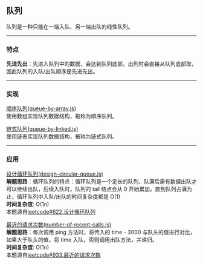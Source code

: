 ## 队列

队列是一种只能在一端入队、另一端出队的线性队列。

---

### 特点

**先进先出**：先进入队列中的数据，会达到队列底部，出列时会直接从队列底部取，因此队列的入队/出队顺序是先进先出。

---

### 实现

[顺序队列(queue-by-array.js)](https://github.com/zyq666/A-daily-algorithmic-technique/blob/master/queue/queue-by-array.js)</br>
使用数组实现队列数据结构，被称为顺序队列。

[链式队列(queue-by-linked.js)](https://github.com/zyq666/A-daily-algorithmic-technique/blob/master/queue/queue-by-linked.js)</br>
使用链表实现队列数据结构，被称为链式队列。

---

### 应用

[设计循环队列(design-circular-queue.js)](https://github.com/zyq666/A-daily-algorithmic-technique/blob/master/queue/design-circular-queue.js)</br>
**解题思路**：循环队列的特点：循环队列是一个定长的队列，队满后需有数据出队才可以继续出队，后续入队时，队列的 tail 结点会从 0 开始累加，直到队列占满为止，循环队列中入队/出队的时间复杂度都是 O(1)</br>
**时间复杂度**: O(1n)</br>
本题源自[leetcode#622.设计循环队列](https://leetcode-cn.com/problems/design-circular-queue/)</br>

[最近的请求次数(number-of-recent-calls.js)](https://github.com/zyq666/A-daily-algorithmic-technique/blob/master/queue//number-of-recent-calls.js)</br>
**解题思路**：每次调用 ping 方法时，将传入的 time - 3000 与队头的值进行对比，如果大于队头的值，将 time 入队，否则调用出队方法，并递归。</br>
**时间复杂度**: O(1n)</br>
本题源自[leetcode#933.最近的请求次数](https://leetcode-cn.com/problems/number-of-recent-calls/)</br>
